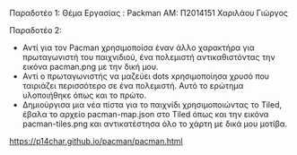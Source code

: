 Παραδοτέο 1: 
Θέμα Εργασίας : Packman 
ΑΜ: Π2014151 
Χαριλάου Γιώργος

Παραδοτέο 2:

- Αντί για τον Pacman χρησιμοποίσα έναν άλλο χαρακτήρα για πρωταγωνιστή του παιχνιδιού, ένα πολεμιστή αντικαθιστόντας την εικόνα pacman.png με την δική μου.
- Αντί ο πρωταγωνιστής να μαζεύει dots xρησιμοποίησα χρυσό που ταιριάζει περισσότερο σε ένα πολεμιστή. Αυτό το ερώτημα υλοποιήθηκε όπως και το πρώτο.
- Δημιούργισα μια νέα πίστα για το παιχνίδι χρησιμοποιώντας το Tiled, έβαλα το αρχείο pacman-map.json στο Tiled όπως και την εικόνα pacman-tiles.png και αντικατέστησα όλο το χάρτη με δικά μου μοτίβα.

https://p14char.github.io/pacman/pacman.html
